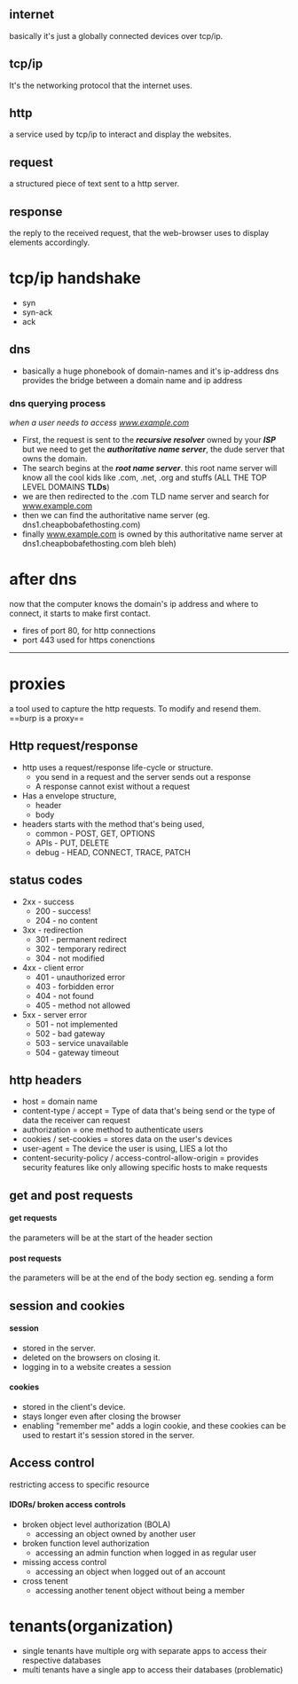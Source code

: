 ## internet 
basically it's just a globally connected devices over tcp/ip.
## tcp/ip
It's the networking protocol that the internet uses.
## http
a service used by tcp/ip to interact and display the websites.

## request
a structured piece of text sent to a http server.
## response
the reply to the received request, that the web-browser uses to display elements accordingly.

# tcp/ip handshake
- syn
- syn-ack
- ack

## dns
- basically a huge phonebook of domain-names and it's ip-address
dns provides the bridge between a domain name and ip address
### dns querying process
*when a user needs to access www.example.com*

- First, the request is sent to the ***recursive resolver*** owned by your ***ISP***
		but we need to get the ***authoritative name server***, the dude server that owns the domain.
- The search begins at the ***root name server***.
		this root name server will know all the cool kids like .com, .net, .org and stuffs (ALL THE TOP LEVEL DOMAINS **TLDs**)
- we are then redirected to the .com TLD name server and search for www.example.com
- then we can find the authoritative name server (eg. dns1.cheapbobafethosting.com)
- finally www.example.com is owned by this authoritative name server at dns1.cheapbobafethosting.com bleh bleh)

# after dns
now that the computer knows the domain's ip address and where to connect, it starts to make first contact.

- fires of port 80, for http connections
- port 443 used for https conenctions

--- 
# proxies
a tool used to capture the http requests. To modify and resend them.
==burp is a proxy==
## Http request/response
- http uses a request/response life-cycle or structure.
	- you send in a request and the server sends out a response
	- A response cannot exist without a request
- Has a envelope structure,
	- header
	- body
- headers starts with the method that's being used,
	- common - POST, GET, OPTIONS
	- APIs - PUT, DELETE
	- debug - HEAD, CONNECT, TRACE, PATCH

## status codes
- 2xx - success
	- 200 - success!
	- 204 - no content
 - 3xx - redirection
	- 301 - permanent redirect
	- 302 - temporary redirect
	- 304 - not modified
- 4xx - client error
	- 401 - unauthorized error
	- 403 - forbidden error
	- 404 - not found
	- 405 - method not allowed
- 5xx - server error
	- 501 - not implemented
	- 502 - bad gateway
	- 503 - service unavailable
	- 504 - gateway timeout

## http headers
- host = domain name
- content-type / accept = Type of data that's being send or the type of data the receiver can request
- authorization = one method to authenticate users
- cookies / set-cookies = stores data on the user's devices
- user-agent = The device the user is using, LIES a lot tho
- content-security-policy / access-control-allow-origin = provides security features like only allowing specific hosts to make requests

## get and post requests
#### get requests
the parameters will be at the start of the header section
#### post requests
the parameters will be at the end of the body section
eg. sending a form

## session and cookies
#### session
- stored in the server.
- deleted on the browsers on closing it.
- logging in to a website creates a session
#### cookies
- stored in the client's device.
- stays longer even after closing the browser
- enabling "remember me" adds a login cookie, and these cookies can be used to restart it's session stored in the server. 

## Access control
restricting access to specific resource
#### IDORs/ broken access controls
- broken object level authorization (BOLA)
	- accessing an object owned by another user
- broken function level authorization
	- accessing an admin function when logged in as regular user
- missing access control
	- accessing an object when logged out of an account
- cross tenent
	- accessing another tenent object without being a member
# tenants(organization)
- single tenants have multiple org with separate apps to access their respective databases
- multi tenants have a single app to access their databases (problematic)

